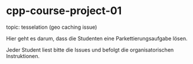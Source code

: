 # cpp-course-project-01

topic: tesselation (geo caching issue)

Hier geht es darum, dass die Studenten eine Parkettierungsaufgabe lösen.

Jeder Student liest bitte die Issues und befolgt die organisatorischen Instruktionen.
